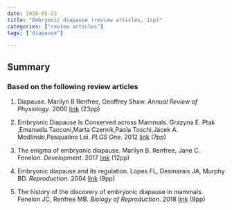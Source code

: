 ```yaml
---
date: 2020-05-22
title: "Embryonic diapause (review articles, 1cp)"
categories: ["review articles"]
tags: ["diapause"]

---
```

## Summary

### Based on the following review articles

1. Diapause. Marilyn B Renfree, Geoffrey Shaw. *Annual Review of Physiology*. 2000 [link](https://doi.org/10.1146/annurev.physiol.62.1.353) (23pp)

2. Embryonic Diapause Is Conserved across Mammals. Grazyna E. Ptak ,Emanuela Tacconi,Marta Czernik,Paola Toschi,Jacek A. Modlinski,Pasqualino Loi. *PLOS One*. 2012 [link](https://doi.org/10.1371/journal.pone.0033027) (7pp)

3. The enigma of embryonic diapause. Marilyn B. Renfree, Jane C. Fenelon. *Development*. 2017 [link](https://dev.biologists.org/content/144/18/3199.long) (12pp)

4. Embryonic diapause and its regulation. Lopes FL, Desmarais JA, Murphy BD. *Reproduction*. 2004 [link](https://rep.bioscientifica.com/view/journals/rep/128/6/1280669.xml) (9pp)

5. The history of the discovery of embryonic diapause in mammals. Fenelon JC, Renfree MB. *Biology of Reproduction*. 2018 [link](https://doi.org/10.1093/biolre/ioy112) (9pp)